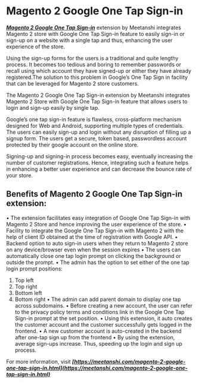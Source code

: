 # Magento 2 Google One Tap Sign-in 
***[Magento 2 Google One Tap Sign-in](https://meetanshi.com/magento-2-google-one-tap-sign-in.html)*** extension by Meetanshi integrates Magento 2 store with Google One Tap Sign-in feature to easily sign-in or sign-up on a website with a single tap and thus, enhancing the user experience of the store.

Using the sign-up forms for the users is a traditional and quite lengthy process. It becomes too tedious and boring to remember passwords or recall using which account they have signed-up or either they have already registered.The solution to this problem in Google’s One Tap Sign in facility that can be leveraged for Magento 2 store customers.

The Magento 2 Google One Tap Sign-in extension by Meetanshi integrates Magento 2 Store with Google One Tap Sign-in feature that allows users to login and sign-up easily by single tap.

Google’s one tap sign-in feature is flawless, cross-platform mechanism designed for Web and Android, supporting multiple types of credentials. The users can easily sign-up and login without any disruption of filling up a signup form. The users get a secure, token based, passwordless account protected by their google account on the online store.

Signing-up and signing-in process becomes easy, eventually increasing the number of customer registrations. Hence, integrating such a feature helps in enhancing a better user experience and can decrease the bounce rate of your store.

## Benefits of Magento 2 Google One Tap Sign-in extension:

• The extension facilitates easy integration of Google One Tap Sign-in with Magento 2 Store and hence improving the user experience of the store.
• Facility to integrate the Google One Tap Sign-in with Magento 2 with the help of client ID obtained at the time of registration with Google API.
• Backend option to auto sign-in users when they return to Magento 2 store on any device/browser even when the session expires
• The users can automatically close one tap login prompt on clicking the background or outside the prompt.
• The admin has the option to set either of the one tap login prompt positions:
1. Top left
2. Top right
3. Bottom left
4. Bottom right
• The admin can add parent domain to display one tap across subdomains.
• Before creating a new account, the user can refer to the privacy policy terms and conditions link in the Google One Tap Sign-in prompt at the set position.
• Using this extension, it auto creates the customer account and the customer successfully gets logged in the frontend.
• A new customer account is auto-created in the backend after one-tap sign up from the frontend
• By using the extension, average sign-ups increase. Thus, speeding up the login and sign up process.

For more information, visit ***[https://meetanshi.com/magento-2-google-one-tap-sign-in.html](https://meetanshi.com/magento-2-google-one-tap-sign-in.html)***
